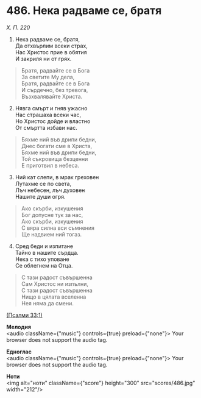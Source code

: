 # 486. Нека радваме се, братя  

*Х. П. 220*  

1. Нека радваме се, братя,  
Да отхвърлим всеки страх,  
Нас Христос прие в обятия  
И закриля ни от грях.  

> Братя, радвайте се в Бога  
> За светите Му дела,  
> Братя, радвайте се в Бога  
> И сърдечно, без тревога,  
> Възхвалявайте Христа.  

2. Нявга смърт и гняв ужасно  
Нас страшаха всеки час,  
Но Христос дойде и властно  
От смъртта избави нас.  

> Бяхме ний във дрипи бедни,  
> Днес богати сме в Христа,  
> Бяхме ний във дрипи бедни,  
> Той съкровища безценни  
> Е приготвил в небеса.  

3. Ний кат слепи, в мрак греховен  
Лутахме се по света,  
Лъч небесен, лъч духовен  
Нашите души огря.  

> Ако скърби, изкушения  
> Бог допусне тук за нас,  
> Ако скърби, изкушения  
> С вяра силна вси съмнения  
> Ще надвием ний тогаз.  

4. Сред беди и изпитане  
Тайно в нашите сърдца.  
Нека с тихо уповане  
Се облегнем на Отца.  

> С тази радост съвършенна  
> Сам Христос ни изпълни,  
> С тази радост съвършенна  
> Нищо в цялата вселенна  
> Нея няма да смени.  

[(Псалми 33:1)](http://biblia.bg/index.php?k=19&g=33&s=1)  

__Мелодия__  
<audio className={"music"} controls={true} preload={"none"}><source src="mp3/486.mp3" type="audio/mpeg"/>
Your browser does not support the audio tag.
</audio>  

__Едноглас__  
<audio className={"music"} controls={true} preload={"none"}><source src="transp/486.mp3" type="audio/mpeg"/>
Your browser does not support the audio tag.
</audio>  

__Ноти__  
<img alt="ноти" className={"score"} height="300" src="scores/486.jpg" width="212"/>
